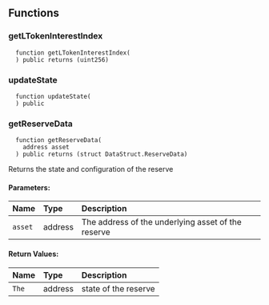 


## Functions
### getLTokenInterestIndex
```solidity
  function getLTokenInterestIndex(
  ) public returns (uint256)
```




### updateState
```solidity
  function updateState(
  ) public
```




### getReserveData
```solidity
  function getReserveData(
    address asset
  ) public returns (struct DataStruct.ReserveData)
```

Returns the state and configuration of the reserve

#### Parameters:
| Name | Type | Description                                                          |
| :--- | :--- | :------------------------------------------------------------------- |
|`asset` | address | The address of the underlying asset of the reserve

#### Return Values:
| Name                           | Type          | Description                                                                  |
| :----------------------------- | :------------ | :--------------------------------------------------------------------------- |
|`The`| address | state of the reserve

